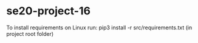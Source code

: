 # se20-project-16

To install requirements on Linux run:
pip3 install -r src/requirements.txt (in project root folder)